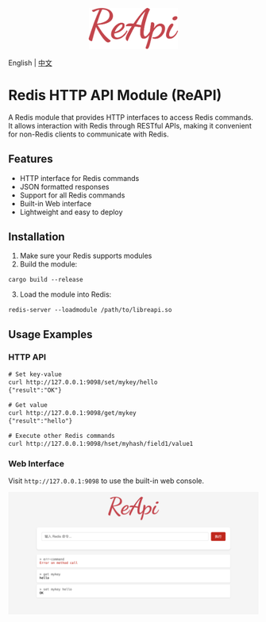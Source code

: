 <p align="center">
  <a href="https://github.com/if-nil/reapi" target="_blank" rel="noopener noreferrer">
    <img width="180" src="https://raw.githubusercontent.com/if-nil/reapi/refs/heads/master/docs/image/logo.svg" alt="ReAPI logo">
  </a>
</p>

English | [中文](README_ZH.md)

# Redis HTTP API Module (ReAPI)

A Redis module that provides HTTP interfaces to access Redis commands. It allows interaction with Redis through RESTful APIs, making it convenient for non-Redis clients to communicate with Redis.

## Features

- HTTP interface for Redis commands
- JSON formatted responses
- Support for all Redis commands
- Built-in Web interface
- Lightweight and easy to deploy

## Installation

1. Make sure your Redis supports modules
2. Build the module:
```shell
cargo build --release
```
3. Load the module into Redis:
```shell
redis-server --loadmodule /path/to/libreapi.so
```

## Usage Examples

### HTTP API

```shell
# Set key-value
curl http://127.0.0.1:9098/set/mykey/hello
{"result":"OK"}
```

```shell
# Get value
curl http://127.0.0.1:9098/get/mykey
{"result":"hello"}
```

```shell
# Execute other Redis commands
curl http://127.0.0.1:9098/hset/myhash/field1/value1
```

### Web Interface

Visit `http://127.0.0.1:9098` to use the built-in web console.

[![](docs/image/web.png)](docs/image/web.png)
